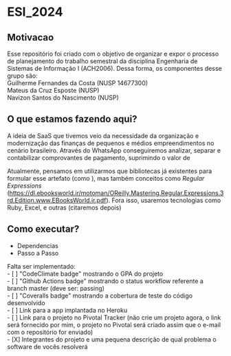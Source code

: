 # ESI_2024

## Motivacao
Esse repositório foi criado com o objetivo de organizar e expor o processo de planejamento do trabalho semestral da disciplina Engenharia de Sistemas de Informação I (ACH2006).
Dessa forma, os componentes desse grupo são:
<br> Guilherme Fernandes da Costa (NUSP 14677300)
<br> Mateus da Cruz Esposte (NUSP)
<br> Navizon Santos do Nascimento (NUSP)
<br> 

## O que estamos fazendo aqui?
A ideia de SaaS que tivemos veio da necessidade da organização e modernização das finanças de pequenos e médios empreendimentos no cenário brasileiro.
Através do WhatsApp conseguiremos analizar, separar e contabilizar comprovantes de pagamento, suprimindo o valor de  

Atualmente, pensamos em utilizarmos que bibliotecas já existentes para formular esse artefato (como ), mas também conceitos como _Regular Expressions_ (https://dl.ebooksworld.ir/motoman/OReilly.Mastering.Regular.Expressions.3rd.Edition.www.EBooksWorld.ir.pdf).
Fora isso, usaremos tecnologias como Ruby, Excel, e outras (citaremos depois)
## Como executar?
- Dependencias
- Passo a Passo

Falta ser implementado:
   <br>- [ ] "CodeClimate badge" mostrando o GPA do projeto
   <br>- [ ] "Github Actions badge" mostrando o status workflow referente a branch master (deve ser: passing)
   <br>- [ ] "Coveralls badge" mostrando a cobertura de teste do código desenvolvido
   <br>- [ ] Link para a app implantada no Heroku
   <br>- [ ] Link para o projeto no Pivotal Tracker (não crie um projeto agora, o link será fornecido por mim, o projeto no Pivotal será criado assim que o e-mail com o repositório for enviado)
   <br>- [X] Integrantes do projeto e uma pequena descrição de qual problema o software de vocês resolverá
